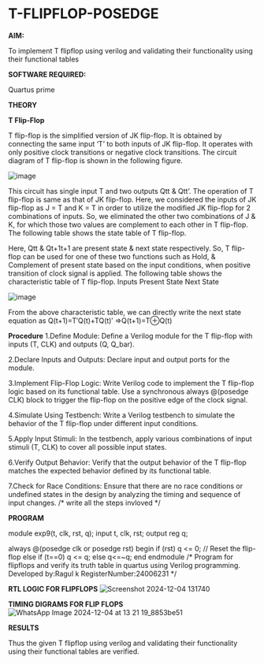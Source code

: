 # T-FLIPFLOP-POSEDGE

**AIM:**

To implement  T flipflop using verilog and validating their functionality using their functional tables

**SOFTWARE REQUIRED:**

Quartus prime

**THEORY**

**T Flip-Flop**

T flip-flop is the simplified version of JK flip-flop. It is obtained by connecting the same input ‘T’ to both inputs of JK flip-flop. It operates with only positive clock transitions or negative clock transitions. The circuit diagram of T flip-flop is shown in the following figure.

![image](https://github.com/naavaneetha/T-FLIPFLOP-POSEDGE/assets/154305477/458a68fe-2d08-4a9d-ac4f-7ae0480ce0bd)

 
This circuit has single input T and two outputs Qtt & Qtt’. The operation of T flip-flop is same as that of JK flip-flop. Here, we considered the inputs of JK flip-flop as J = T and K = T in order to utilize the modified JK flip-flop for 2 combinations of inputs. So, we eliminated the other two combinations of J & K, for which those two values are complement to each other in T flip-flop. The following table shows the state table of T flip-flop.

Here, Qtt & Qt+1t+1 are present state & next state respectively. So, T flip-flop can be used for one of these two functions such as Hold, & Complement of present state based on the input conditions, when positive transition of clock signal is applied. The following table shows the characteristic table of T flip-flop. Inputs Present State Next State

![image](https://github.com/naavaneetha/T-FLIPFLOP-POSEDGE/assets/154305477/cdd7fb32-539f-4b66-bb8d-f305a153c886)

 
From the above characteristic table, we can directly write the next state equation as Q(t+1)=T′Q(t)+TQ(t)′ ⇒Q(t+1)=T⊕Q(t)

**Procedure**
1.Define Module: Define a Verilog module for the T flip-flop with inputs (T, CLK) and outputs (Q, Q_bar).

2.Declare Inputs and Outputs: Declare input and output ports for the module.

3.Implement Flip-Flop Logic: Write Verilog code to implement the T flip-flop logic based on its functional table. Use a synchronous always @(posedge CLK) block to trigger the flip-flop on the positive edge of the clock signal.

4.Simulate Using Testbench: Write a Verilog testbench to simulate the behavior of the T flip-flop under different input conditions.

5.Apply Input Stimuli: In the testbench, apply various combinations of input stimuli (T, CLK) to cover all possible input states.

6.Verify Output Behavior: Verify that the output behavior of the T flip-flop matches the expected behavior defined by its functional table.

7.Check for Race Conditions: Ensure that there are no race conditions or undefined states in the design by analyzing the timing and sequence of input changes.
/* write all the steps invloved */

**PROGRAM**

 module exp9(t, clk, rst, q);
   input t, clk, rst;
   output reg q;
 
   always @(posedge clk or posedge rst) 
 begin
     if (rst)
       q <= 0; // Reset the flip-flop
     else if (t==0)
       q <= q; 
      else
         q<=~q;
   end
 endmodule
/* Program for flipflops and verify its truth table in quartus using Verilog programming. 
Developed by:Ragul k
RegisterNumber:24006231
*/

**RTL LOGIC FOR FLIPFLOPS**
![Screenshot 2024-12-04 131740](https://github.com/user-attachments/assets/aeb3eaed-6fd4-48af-abca-ef89610e310e)

**TIMING DIGRAMS FOR FLIP FLOPS**
![WhatsApp Image 2024-12-04 at 13 21 19_8853be51](https://github.com/user-attachments/assets/9935c36d-c2c5-404c-92c7-d3ec1c1479ac)

**RESULTS**

Thus the given T flipflop using verilog and validating their functionality using their functional tables are verified.
